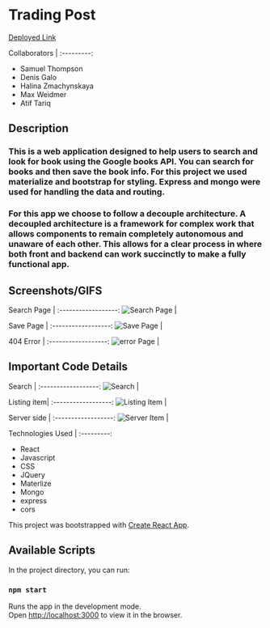 # Trading Post

[Deployed Link]()

Collaborators |
:---------:
* Samuel Thompson
* Denis Galo
* Halina Zmachynskaya
* Max Weidmer
* Atif Tariq

## Description
### This is a web application designed to help users to search and look for book using the Google books API. You can search for books and then save the book info. For this project we used materialize and bootstrap for styling. Express and mongo were used for handling the data and routing. 

### For this app we choose to follow a decouple architecture. A decoupled architecture is a framework for complex work that allows components to remain completely autonomous and unaware of each other. This allows for a clear process in where both front and backend can work succinctly to make a fully functional app.

## Screenshots/GIFS

Search Page |
:------------------:
![Search Page]() |

Save Page |
:------------------:
![Save Page](./images/savedpage.PNG) |


404 Error |
:------------------:
![error Page](./images/404error.PNG) |


## Important Code Details

Search  |
:------------------:
![Search](./images/search.PNG) |

Listing item|
:------------------:
![Listing Item](./images/search.PNG) |

Server side |
:------------------:
![Server Item](./images/search.PNG) |



Technologies Used |
:---------:
* React
* Javascript
* CSS
* JQuery
* Materlize
* Mongo
* express
* cors

This project was bootstrapped with [Create React App](https://github.com/facebook/create-react-app).

## Available Scripts

In the project directory, you can run:

### `npm start`

Runs the app in the development mode.<br>
Open [http://localhost:3000](http://localhost:3000) to view it in the browser.
